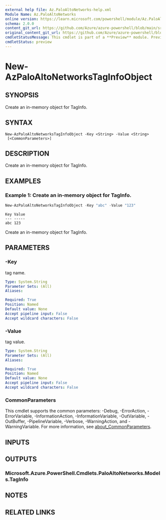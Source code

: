 ```yaml
---
external help file: Az.PaloAltoNetworks-help.xml
Module Name: Az.PaloAltoNetworks
online version: https://learn.microsoft.com/powershell/module/Az.PaloAltoNetworks/new-azpaloaltonetworkstaginfoobject
schema: 2.0.0
content_git_url: https://github.com/Azure/azure-powershell/blob/main/src/PaloAltoNetworks/PaloAltoNetworks/help/New-AzPaloAltoNetworksTagInfoObject.md
original_content_git_url: https://github.com/Azure/azure-powershell/blob/main/src/PaloAltoNetworks/PaloAltoNetworks/help/New-AzPaloAltoNetworksTagInfoObject.md
cmdletStatusMessage: This cmdlet is part of a **Preview** module. Preview versions aren't recommended for use in production environments. For more information, see https://aka.ms/azps-refstatus.
cmdletStatus: preview
---
```

# New-AzPaloAltoNetworksTagInfoObject

## SYNOPSIS
Create an in-memory object for TagInfo.

## SYNTAX

```
New-AzPaloAltoNetworksTagInfoObject -Key <String> -Value <String>
 [<CommonParameters>]
```

## DESCRIPTION
Create an in-memory object for TagInfo.

## EXAMPLES

### Example 1: Create an in-memory object for TagInfo.
```powershell
New-AzPaloAltoNetworksTagInfoObject -Key "abc" -Value "123"
```

```output
Key Value
--- -----
abc 123
```

Create an in-memory object for TagInfo.

## PARAMETERS

### -Key
tag name.

```yaml
Type: System.String
Parameter Sets: (All)
Aliases:

Required: True
Position: Named
Default value: None
Accept pipeline input: False
Accept wildcard characters: False
```

### -Value
tag value.

```yaml
Type: System.String
Parameter Sets: (All)
Aliases:

Required: True
Position: Named
Default value: None
Accept pipeline input: False
Accept wildcard characters: False
```

### CommonParameters
This cmdlet supports the common parameters: -Debug, -ErrorAction, -ErrorVariable, -InformationAction, -InformationVariable, -OutVariable, -OutBuffer, -PipelineVariable, -Verbose, -WarningAction, and -WarningVariable. For more information, see [about_CommonParameters](http://go.microsoft.com/fwlink/?LinkID=113216).

## INPUTS

## OUTPUTS

### Microsoft.Azure.PowerShell.Cmdlets.PaloAltoNetworks.Models.TagInfo

## NOTES

## RELATED LINKS

